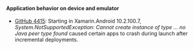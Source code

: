 #### Application behavior on device and emulator

  * [GitHub 4415](https://github.com/xamarin/xamarin-android/issues/4415):
    Starting in Xamarin.Android 10.2.100.7, *System.NotSupportedException:
    Cannot create instance of type ... no Java peer type found* caused certain
    apps to crash during launch after incremental deployments.

